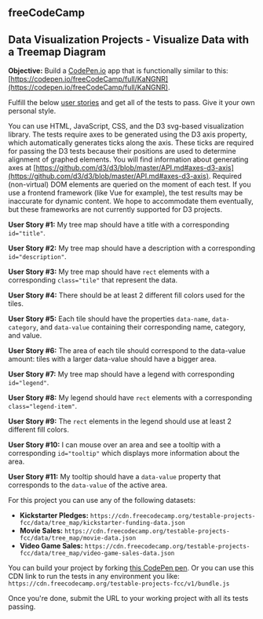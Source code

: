 ## freeCodeCamp

## Data Visualization Projects - Visualize Data with a Treemap Diagram

**Objective:**  Build a  [CodePen.io](https://codepen.io/)  app that is functionally similar to this:  [https://codepen.io/freeCodeCamp/full/KaNGNR](https://codepen.io/freeCodeCamp/full/KaNGNR).

Fulfill the below  [user stories](https://en.wikipedia.org/wiki/User_story)  and get all of the tests to pass. Give it your own personal style.

You can use HTML, JavaScript, CSS, and the D3 svg-based visualization library. The tests require axes to be generated using the D3 axis property, which automatically generates ticks along the axis. These ticks are required for passing the D3 tests because their positions are used to determine alignment of graphed elements. You will find information about generating axes at  [https://github.com/d3/d3/blob/master/API.md#axes-d3-axis](https://github.com/d3/d3/blob/master/API.md#axes-d3-axis). Required (non-virtual) DOM elements are queried on the moment of each test. If you use a frontend framework (like Vue for example), the test results may be inaccurate for dynamic content. We hope to accommodate them eventually, but these frameworks are not currently supported for D3 projects.

**User Story #1:**  My tree map should have a title with a corresponding  `id="title"`.

**User Story #2:**  My tree map should have a description with a corresponding  `id="description"`.

**User Story #3:**  My tree map should have  `rect`  elements with a corresponding  `class="tile"`  that represent the data.

**User Story #4:**  There should be at least 2 different fill colors used for the tiles.

**User Story #5:**  Each tile should have the properties  `data-name`,  `data-category`, and  `data-value`  containing their corresponding name, category, and value.

**User Story #6:**  The area of each tile should correspond to the data-value amount: tiles with a larger data-value should have a bigger area.

**User Story #7:**  My tree map should have a legend with corresponding  `id="legend"`.

**User Story #8:**  My legend should have  `rect`  elements with a corresponding  `class="legend-item"`.

**User Story #9:**  The  `rect`  elements in the legend should use at least 2 different fill colors.

**User Story #10:**  I can mouse over an area and see a tooltip with a corresponding  `id="tooltip"`  which displays more information about the area.

**User Story #11:**  My tooltip should have a  `data-value`  property that corresponds to the  `data-value`  of the active area.

For this project you can use any of the following datasets:  

-   **Kickstarter Pledges:**  `https://cdn.freecodecamp.org/testable-projects-fcc/data/tree_map/kickstarter-funding-data.json`
-   **Movie Sales:**  `https://cdn.freecodecamp.org/testable-projects-fcc/data/tree_map/movie-data.json`
-   **Video Game Sales:**  `https://cdn.freecodecamp.org/testable-projects-fcc/data/tree_map/video-game-sales-data.json`

You can build your project by forking  [this CodePen pen](https://codepen.io/freeCodeCamp/pen/MJjpwO). Or you can use this CDN link to run the tests in any environment you like:  `https://cdn.freecodecamp.org/testable-projects-fcc/v1/bundle.js`

Once you're done, submit the URL to your working project with all its tests passing.